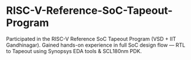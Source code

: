 # RISC-V-Reference-SoC-Tapeout-Program
Participated in the RISC-V Reference SoC Tapeout Program (VSD + IIT Gandhinagar). Gained hands-on experience in full SoC design flow — RTL to Tapeout using Synopsys EDA tools &amp; SCL180nm PDK.
